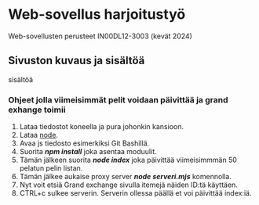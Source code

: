 # Web-sovellus harjoitustyö
Web-sovellusten perusteet IN00DL12-3003 (kevät 2024)

## Sivuston kuvaus ja sisältöä

sisältöä

### Ohjeet jolla viimeisimmät pelit voidaan päivittää ja grand exhange toimii
1. Lataa tiedostot koneella ja pura johonkin kansioon.
2. Lataa [node](https://nodejs.org/en).
3. Avaa js tiedosto esimerkiksi Git Bashillä.
4. Suorita ***npm install*** joka asentaa moduulit.
5. Tämän jälkeen suorita ***node index*** joka päivittää viimeisimmmän 50 pelatun pelin listan.
6. Tämän jälkee aukaise proxy server ***node serveri.mjs*** komennolla.
7. Nyt voit etsiä Grand exchange sivulla itemejä näiden ID:tä käyttäen.
8. CTRL+c sulkee serverin. Serverin ollessa päällä et voi päivittää index:iä.
